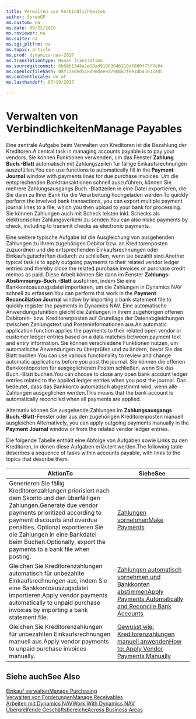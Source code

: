 ```yaml
---
title: Verwalten von Verbindlichkeiten
author: SorenGP
ms.custom: na
ms.date: 09/22/2016
ms.reviewer: na
ms.suite: na
ms.tgt_pltfrm: na
ms.topic: article
ms.prod: dynamics-nav-2017
ms.translationtype: Human Translation
ms.sourcegitcommit: 6b60b1344a1e18ad91863046110df880f75f7c04
ms.openlocfilehash: 08f72aded5c8090dee9a790487fee1db4393220c
ms.contentlocale: de-at
ms.lasthandoff: 07/19/2017

---
```


# <a name="manage-payables"></a><span data-ttu-id="594b5-102">Verwalten von Verbindlichkeiten</span><span class="sxs-lookup"><span data-stu-id="594b5-102">Manage Payables</span></span>
<span data-ttu-id="594b5-103">Eine zentrale Aufgabe beim Verwalten von Kreditoren ist die Bezahlung der Kreditoren.</span><span class="sxs-lookup"><span data-stu-id="594b5-103">A central task in managing accounts payable is to pay your vendors.</span></span> <span data-ttu-id="594b5-104">Sie können Funktionen verwenden, um das Fenster **Zahlung Buch.-Blatt** automatisch mit Zahlungszeilen für fällige Einkaufsrechnungen auszufüllen.</span><span class="sxs-lookup"><span data-stu-id="594b5-104">You can use functions to automatically fill in the **Payment Journal** window with payments lines for due purchase invoices.</span></span> <span data-ttu-id="594b5-105">Um die entsprechenden Banktransaktionen schnell auszuführen, können Sie mehrere Zahlungsausgangs Buch.-Blattzeilen in eine Datei exportieren, die Sie dann zu Ihrer Bank für die Verarbeitung hochgeladen werden.</span><span class="sxs-lookup"><span data-stu-id="594b5-105">To quickly perform the involved bank transactions, you can export multiple payment journal lines to a file, which you then upload to your bank for processing.</span></span> <span data-ttu-id="594b5-106">Sie können Zahlungen auch mit Scheck leisten inkl. Schecks als elektronischer Zahlungsverkehr zu senden.</span><span class="sxs-lookup"><span data-stu-id="594b5-106">You can also make payments by check, including to transmit checks as electronic payments.</span></span>

<span data-ttu-id="594b5-107">Eine weitere typische Aufgabe ist die Ausgleichung von ausgehenden Zahlungen zu ihrem zugehörigen Debitor bzw. an Kreditorenposten zuzuordnen und die entsprechenden Einkaufsrechnungen oder Einkaufsgutschriften dadurch zu schließen, wenn sie bezahlt sind.</span><span class="sxs-lookup"><span data-stu-id="594b5-107">Another typical task is to apply outgoing payments to their related vendor ledger entries and thereby close the related purchase invoices or purchase credit memos as paid.</span></span> <span data-ttu-id="594b5-108">Diese Arbeit können Sie dann im Fenster **Zahlungs-Abstimmungs-Buch.-Blatt** ausführen, indem Sie eine Bankkontoauszugsdatei importieren, um die Zahlungen in Dynamics NAV schnell zu erfassen.</span><span class="sxs-lookup"><span data-stu-id="594b5-108">You can perform this work in the **Payment Reconciliation Journal** window by importing a bank statement file to quickly register the payments in Dynamics NAV.</span></span> <span data-ttu-id="594b5-109">Eine automatische Anwendungsfunktion gleicht die Zahlungen in ihrem zugehörigen offenen Debitoren- bzw. Kreditorenposten auf Grundlage der Datenabgleichungen zwischen Zahlungstext und Posteninformationen aus.</span><span class="sxs-lookup"><span data-stu-id="594b5-109">An automatic application function applies the payments to their related open vendor or customer ledger entries based on a data matches between payment text and entry information.</span></span> <span data-ttu-id="594b5-110">Sie können verschiedene Funktionen nutzen, um automatische Anwendungen zu überprüfen und zu ändern, bevor Sie das Blatt buchen.</span><span class="sxs-lookup"><span data-stu-id="594b5-110">You can use various functionality to review and change automatic applications before you post the journal.</span></span> <span data-ttu-id="594b5-111">Sie können die offenen Bankkontoposten für ausgeglichenen Posten schließen, wenn Sie das Buch.-Blatt buchen.</span><span class="sxs-lookup"><span data-stu-id="594b5-111">You can choose to close any open bank account ledger entries related to the applied ledger entries when you post the journal.</span></span> <span data-ttu-id="594b5-112">Das bedeutet, dass das Bankkonto automatisch abgestimmt wird, wenn alle Zahlungen ausgeglichen werden.</span><span class="sxs-lookup"><span data-stu-id="594b5-112">This means that the bank account is automatically reconciled when all payments are applied.</span></span>

<span data-ttu-id="594b5-113">Alternativ können Sie ausgehende Zahlungen im **Zahlungsausgangs Buch.-Blatt**-Fenster oder aus den zugehörigen Kreditorenposten manuell ausgleichen.</span><span class="sxs-lookup"><span data-stu-id="594b5-113">Alternatively, you can apply outgoing payments manually in the **Payment Journal** window or from the related vendor ledger entries.</span></span>

<span data-ttu-id="594b5-114">Die folgende Tabelle enthält eine Abfolge von Aufgaben sowie Links zu den Kreditoren, in denen diese Aufgaben erläutert werden.</span><span class="sxs-lookup"><span data-stu-id="594b5-114">The following table describes a sequence of tasks within accounts payable, with links to the topics that describe them.</span></span>

|<span data-ttu-id="594b5-115">Aktion</span><span class="sxs-lookup"><span data-stu-id="594b5-115">To</span></span> |<span data-ttu-id="594b5-116">Siehe</span><span class="sxs-lookup"><span data-stu-id="594b5-116">See</span></span> |
|---|----|
|<span data-ttu-id="594b5-117">Generieren Sie fällig Kreditorenzahlungen priorisiert nach dem Skonto und den überfälligen Zahlungen.</span><span class="sxs-lookup"><span data-stu-id="594b5-117">Generate due vendor payments prioritized according to payment discounts and overdue penalties.</span></span> <span data-ttu-id="594b5-118">Optional exportieren Sie die Zahlungen in eine Bankdatei beim Buchen.</span><span class="sxs-lookup"><span data-stu-id="594b5-118">Optionally, export the payments to a bank file when posting.</span></span>|[<span data-ttu-id="594b5-119">Zahlungen vornehmen</span><span class="sxs-lookup"><span data-stu-id="594b5-119">Make Payments</span></span>](payables-make-payments.md)|
|<span data-ttu-id="594b5-120">Gleichen Sie Kreditorenzahlungen automatisch für unbezahlte Einkaufsrechnungen aus, indem Sie eine Bankkontoauszugsdatei importieren.</span><span class="sxs-lookup"><span data-stu-id="594b5-120">Apply vendor payments automatically to unpaid purchase invoices by importing a bank statement file.</span></span>|[<span data-ttu-id="594b5-121">Zahlungen automatisch vornehmen und Bankkonten abstimmen</span><span class="sxs-lookup"><span data-stu-id="594b5-121">Apply Payments Automatically and Reconcile Bank Accounts</span></span>](receivables-apply-payments-auto-reconcile-bank-accounts.md)|
|<span data-ttu-id="594b5-122">Gleichen Sie Kreditorenzahlungen für unbezahlten Einkaufsrechnungen manuell aus.</span><span class="sxs-lookup"><span data-stu-id="594b5-122">Apply vendor payments to unpaid purchase invoices manually.</span></span>|[<span data-ttu-id="594b5-123">Gewusst wie: Kreditorenzahlungen manuell anwenden</span><span class="sxs-lookup"><span data-stu-id="594b5-123">How to: Apply Vendor Payments Manually</span></span>](payables-how-apply-purchase-transactions-manually.md)|

## <a name="see-also"></a><span data-ttu-id="594b5-124">Siehe auch</span><span class="sxs-lookup"><span data-stu-id="594b5-124">See Also</span></span>
[<span data-ttu-id="594b5-125">Einkauf verwalten</span><span class="sxs-lookup"><span data-stu-id="594b5-125">Manage Purchasing</span></span>](purchasing-manage-purchasing.md)  
[<span data-ttu-id="594b5-126">Verwalten von Forderungen</span><span class="sxs-lookup"><span data-stu-id="594b5-126">Manage Receivables</span></span>](receivables-manage-receivables.md)  
[<span data-ttu-id="594b5-127">Arbeiten mit Dynamics NAV</span><span class="sxs-lookup"><span data-stu-id="594b5-127">Work With Dynamics NAV</span></span>](ui-work-product.md)  
[<span data-ttu-id="594b5-128">Übergreifende Geschäftsbereiche</span><span class="sxs-lookup"><span data-stu-id="594b5-128">Across Business Areas</span></span>](ui-across-business-areas.md)

